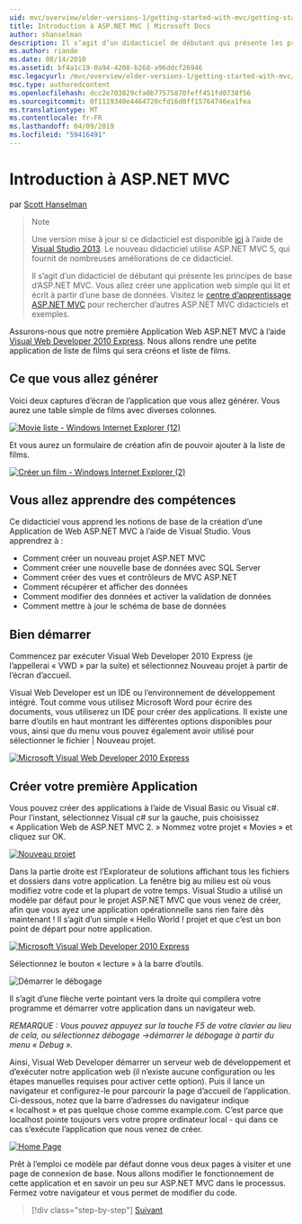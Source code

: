 ```yaml
---
uid: mvc/overview/older-versions-1/getting-started-with-mvc/getting-started-with-mvc-part1
title: Introduction à ASP.NET MVC | Microsoft Docs
author: shanselman
description: Il s’agit d’un didacticiel de débutant qui présente les principes de base d’ASP.NET MVC. Créer une application web simple qui lit et écrit à partir d’une base de données.
ms.author: riande
ms.date: 08/14/2010
ms.assetid: bf4a1c19-0a94-4208-b268-a96ddcf26946
msc.legacyurl: /mvc/overview/older-versions-1/getting-started-with-mvc/getting-started-with-mvc-part1
msc.type: authoredcontent
ms.openlocfilehash: dcc2e703829cfa0b77575870feff451fd0738f56
ms.sourcegitcommit: 0f1119340e4464720cfd16d0ff15764746ea1fea
ms.translationtype: MT
ms.contentlocale: fr-FR
ms.lasthandoff: 04/09/2019
ms.locfileid: "59416491"
---
```

# <a name="intro-to-aspnet-mvc"></a>Introduction à ASP.NET MVC

par [Scott Hanselman](https://github.com/shanselman)

> > [!NOTE]
> > Une version mise à jour si ce didacticiel est disponible [ici](../../getting-started/introduction/getting-started.md) à l’aide de [Visual Studio 2013](https://my.visualstudio.com/Downloads?q=visual%20studio%202013). Le nouveau didacticiel utilise ASP.NET MVC 5, qui fournit de nombreuses améliorations de ce didacticiel.
>
>
> Il s’agit d’un didacticiel de débutant qui présente les principes de base d’ASP.NET MVC. Vous allez créer une application web simple qui lit et écrit à partir d’une base de données. Visitez le [centre d’apprentissage ASP.NET MVC](../../../index.md) pour rechercher d’autres ASP.NET MVC didacticiels et exemples.


Assurons-nous que notre première Application Web ASP.NET MVC à l’aide [Visual Web Developer 2010 Express](https://www.microsoft.com/express/Web/). Nous allons rendre une petite application de liste de films qui sera créons et liste de films.

## <a name="what-youll-build"></a>Ce que vous allez générer

Voici deux captures d’écran de l’application que vous allez générer. Vous aurez une table simple de films avec diverses colonnes.

[![Movie liste - Windows Internet Explorer (12)](getting-started-with-mvc-part1/_static/image2.png)](getting-started-with-mvc-part1/_static/image1.png)

Et vous aurez un formulaire de création afin de pouvoir ajouter à la liste de films.

[![Créer un film - Windows Internet Explorer (2)](getting-started-with-mvc-part1/_static/image4.png)](getting-started-with-mvc-part1/_static/image3.png)

## <a name="skills-youll-learn"></a>Vous allez apprendre des compétences

Ce didacticiel vous apprend les notions de base de la création d’une Application de Web ASP.NET MVC à l’aide de Visual Studio. Vous apprendrez à :

- Comment créer un nouveau projet ASP.NET MVC
- Comment créer une nouvelle base de données avec SQL Server
- Comment créer des vues et contrôleurs de MVC ASP.NET
- Comment récupérer et afficher des données
- Comment modifier des données et activer la validation de données
- Comment mettre à jour le schéma de base de données

## <a name="get-started"></a>Bien démarrer

Commencez par exécuter Visual Web Developer 2010 Express (je l’appellerai « VWD » par la suite) et sélectionnez Nouveau projet à partir de l’écran d’accueil.

Visual Web Developer est un IDE ou l’environnement de développement intégré. Tout comme vous utilisez Microsoft Word pour écrire des documents, vous utiliserez un IDE pour créer des applications. Il existe une barre d’outils en haut montrant les différentes options disponibles pour vous, ainsi que du menu vous pouvez également avoir utilisé pour sélectionner le fichier | Nouveau projet.

[![Microsoft Visual Web Developer 2010 Express](getting-started-with-mvc-part1/_static/image6.png)](getting-started-with-mvc-part1/_static/image5.png)

## <a name="creating-your-first-application"></a>Créer votre première Application

Vous pouvez créer des applications à l’aide de Visual Basic ou Visual c#. Pour l’instant, sélectionnez Visual c# sur la gauche, puis choisissez « Application Web de ASP.NET MVC 2. » Nommez votre projet « Movies » et cliquez sur OK.

[![Nouveau projet](getting-started-with-mvc-part1/_static/image8.png)](getting-started-with-mvc-part1/_static/image7.png)

Dans la partie droite est l’Explorateur de solutions affichant tous les fichiers et dossiers dans votre application. La fenêtre big au milieu est où vous modifiez votre code et la plupart de votre temps. Visual Studio a utilisé un modèle par défaut pour le projet ASP.NET MVC que vous venez de créer, afin que vous ayez une application opérationnelle sans rien faire dès maintenant ! Il s’agit d’un simple « Hello World ! projet et que c’est un bon point de départ pour notre application.

[![Microsoft Visual Web Developer 2010 Express](getting-started-with-mvc-part1/_static/image10.png)](getting-started-with-mvc-part1/_static/image9.png)

Sélectionnez le bouton « lecture » à la barre d’outils.

![Démarrer le débogage](getting-started-with-mvc-part1/_static/image11.png)

Il s’agit d’une flèche verte pointant vers la droite qui compilera votre programme et démarrer votre application dans un navigateur web.

*REMARQUE : Vous pouvez appuyez sur la touche F5 de votre clavier au lieu de cela, ou sélectionnez débogage -&gt;démarrer le débogage à partir du menu « Debug ».*

Ainsi, Visual Web Developer démarrer un serveur web de développement et d’exécuter notre application web (il n’existe aucune configuration ou les étapes manuelles requises pour activer cette option). Puis il lance un navigateur et configurez-le pour parcourir la page d’accueil de l’application. Ci-dessous, notez que la barre d’adresses du navigateur indique « localhost » et pas quelque chose comme example.com. C’est parce que localhost pointe toujours vers votre propre ordinateur local - qui dans ce cas s’exécute l’application que nous venez de créer.

[![Home Page](getting-started-with-mvc-part1/_static/image13.png)](getting-started-with-mvc-part1/_static/image12.png)

Prêt à l’emploi ce modèle par défaut donne vous deux pages à visiter et une page de connexion de base. Nous allons modifier le fonctionnement de cette application et en savoir un peu sur ASP.NET MVC dans le processus. Fermez votre navigateur et vous permet de modifier du code.

> [!div class="step-by-step"]
> [Suivant](getting-started-with-mvc-part2.md)

